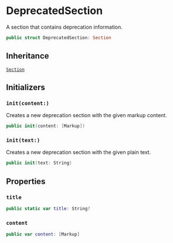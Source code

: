 # DeprecatedSection

A section that contains deprecation information.

``` swift
public struct DeprecatedSection: Section 
```

## Inheritance

[`Section`](/Section)

## Initializers

### `init(content:)`

Creates a new deprecation section with the given markup content.

``` swift
public init(content: [Markup]) 
```

### `init(text:)`

Creates a new deprecation section with the given plain text.

``` swift
public init(text: String) 
```

## Properties

### `title`

``` swift
public static var title: String? 
```

### `content`

``` swift
public var content: [Markup]
```
